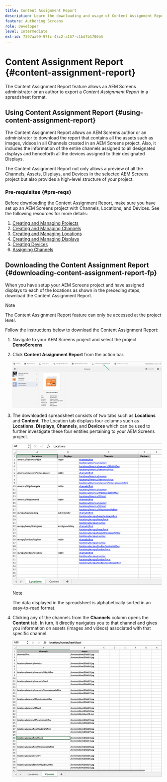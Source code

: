 ```yaml
---
title: Content Assignment Report
description: Learn the downloading and usage of Content Assignment Report as it relates to AEM Screens.
feature: Authoring Screens
role: Developer
level: Intermediate
exl-id: 7397aa99-97fc-45c2-a157-c1bd7b1700b5
---
```

# Content Assignment Report {#content-assignment-report}

The Content Assignment Report feature allows an AEM Screens administrator or an author to export a *Content Assignment Report* in a spreadsheet format.

## Using Content Assignment Report {#using-content-assignment-report}

The Content Assignment Report allows an AEM Screens author or an administrator to download the report that contains all the assets such as images, videos in all Channels created in an AEM Screens project. Also, it includes the information of the entire channels assigned to all designated displays and henceforth all the devices assigned to their designated Displays.

The Content Assignment Report not only allows a preview of all the Channels, Assets, Displays, and Devices in the selected AEM Screens project but also provides a high-level structure of your project.


### Pre-requisites {#pre-reqs}

Before downloading the Content Assignment Report, make sure you have set up an AEM Screens project with Channels, Locations, and Devices.
See the following resources for more details:

1. [Creating and Managing Projects](/help/user-guide/creating-a-screens-project.md)
1. [Creating and Managing Channels](/help/user-guide/managing-channels.md)
1. [Creating and Managing Locations](/help/user-guide/managing-locations.md)
1. [Creating and Managing Displays](/help/user-guide/managing-displays.md)
1. [Creating Devices](/help/user-guide/managing-devices.md)
1. [Assigning Channels](/help/user-guide/channel-assignment-latest-fp.md)


## Downloading the Content Assignment Report {#downloading-content-assignment-report-fp}

When you have setup your AEM Screens project and have assigned displays to each of the locations as shown in the preceding steps, download the Content Assignment Report.

>[!NOTE]
>The Content Assignment Report feature can only be accessed at the project level.

Follow the instructions below to download the Content Assignment Report:

1. Navigate to your AEM Screens project and select the project **DemoScreens**.

1. Click **Content Assignment Report** from the action bar.

   ![image](/help/user-guide/assets/content-assignment-report/can-download.png)

1. The downloaded spreadsheet consists of two tabs such as **Locations** and **Content**. The Location tab displays four columns such as **Locations**, **Displays**, **Channels**, and **Devices** which can be used to further investigate these four entities pertaining to your AEM Screens project.

   ![image](/help/user-guide/assets/content-assignment-report/report-sheet1.png)

   >[!NOTE]
   >The data displayed in the spreadsheet is alphabetically sorted in an easy-to-read format.

1. Clicking any of the channels from the **Channels** column opens the **Content** tab. In turn, it directly navigates you to that channel and gives you information on assets (images and videos) associated with that specific channel.

   ![image](/help/user-guide/assets/content-assignment-report/report-sheet2.png)
